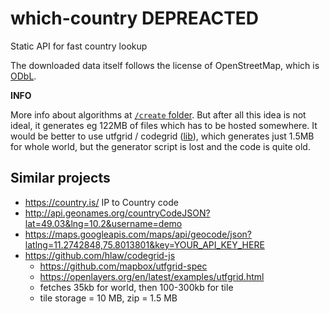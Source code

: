 # which-country DEPREACTED
Static API for fast country lookup



The downloaded data itself follows the license of OpenStreetMap, which is [ODbL](https://opendatacommons.org/licenses/odbl/1-0/). 

**INFO**

More info about algorithms at [`/create` folder](create/). But after all this idea is not ideal, it generates eg 122MB of files which has to be hosted somewhere. It would be better to use utfgrid / codegrid ([lib](https://github.com/hlaw/codegrid-js)), which generates just 1.5MB for whole world, but the generator script is lost and the code is quite old.


Similar projects
----------------

- https://country.is/ IP to Country code
- http://api.geonames.org/countryCodeJSON?lat=49.03&lng=10.2&username=demo
- https://maps.googleapis.com/maps/api/geocode/json?latlng=11.2742848,75.8013801&key=YOUR_API_KEY_HERE
- https://github.com/hlaw/codegrid-js
  - https://github.com/mapbox/utfgrid-spec
  - https://openlayers.org/en/latest/examples/utfgrid.html
  - fetches 35kb for world, then 100-300kb for tile
  - tile storage = 10 MB, zip = 1.5 MB

